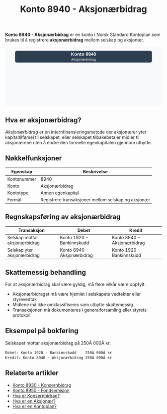 ﻿---
title: "Konto 8940 - Aksjonærbidrag"
meta_title: "8940-aksjonaerbidrag"
meta_description: '**Konto 8940 - Aksjonærbidrag** er en konto i Norsk Standard Kontoplan som brukes til å registrere **aksjonærbidrag** mellom selskap og aksjonær.'
slug: 8940-aksjonaerbidrag
type: blog
layout: pages/single
---

**Konto 8940 - Aksjonærbidrag** er en konto i Norsk Standard Kontoplan som brukes til å registrere **aksjonærbidrag** mellom selskap og aksjonær.

![Illustrasjon av konto 8940 aksjonærbidrag](8940-aksjonaerbidrag-image.svg)

## Hva er aksjonærbidrag?

*Aksjonærbidrag* er en internfinansieringsmetode der aksjonærer yter kapitaltilførsel til selskapet, eller selskapet tilbakebetaler midler til aksjonærene uten å endre den formelle egenkapitalen gjennom utbytte.

## Nøkkelfunksjoner

| Egenskap      | Beskrivelse                                            |
|---------------|--------------------------------------------------------|
| Kontonummer   | 8940                                                   |
| Konto         | Aksjonærbidrag                                         |
| Kontotype     | Annen egenkapital                                      |
| Formål        | Registrere transaksjoner mellom selskap og aksjonær     |

## Regnskapsføring av aksjonærbidrag

| Transaksjon                        | Debet                                     | Kredit                                  |
|------------------------------------|-------------------------------------------|-----------------------------------------|
| Selskap mottar aksjonærbidrag      | Konto 1920 - Bankinnskudd                 | Konto 8940 - Aksjonærbidrag             |
| Selskap yter aksjonærbidrag        | Konto 8940 - Aksjonærbidrag               | Konto 1920 - Bankinnskudd               |

## Skattemessig behandling

For at aksjonærbidrag skal være gyldig, må flere vilkår være oppfylt:

* Aksjonærbidraget må være hjemlet i selskapets vedtekter eller styrevedtak
* Midlene må ikke omklassifiseres som utbytte skattemessig
* Transaksjonen må dokumenteres i generalforsamling eller styrets protokoll

## Eksempel på bokføring

Selskapet mottar aksjonærbidrag på 250Â 000Â kr:

```plaintext
Debet: Konto 1920 - Bankinnskudd    250Â 000Â kr
Kredit: Konto 8940 - Aksjonærbidrag 250Â 000Â kr
```

## Relaterte artikler

* [Konto 8930 - Konsernbidrag](/blogs/kontoplan/8930-konsernbidrag "Konto 8930 - Konsernbidrag: Konsernbidrag mellom selskaper i konsern")
* [Konto 8950 - Fondsemisjon](/blogs/kontoplan/8950-fondsemisjon "Konto 8950 - Fondsemisjon: Fondsemisjon i Norsk Standard Kontoplan")
* [Hva er Konsernbidrag?](/blogs/regnskap/hva-er-konsernbidrag "Hva er Konsernbidrag? Komplett Guide til Konsernbidrag i Norge")
* [Hva er en Aksjonær?](/blogs/regnskap/hva-er-en-aksjonaer "Hva er en Aksjonær? En Komplett Guide til rollen som aksjonær i et norsk aksjeselskap")
* [Hva er en Kontoplan?](/blogs/regnskap/hva-er-kontoplan "Hva er en Kontoplan? Komplett Guide til Kontoplaner i Norsk Regnskap")






